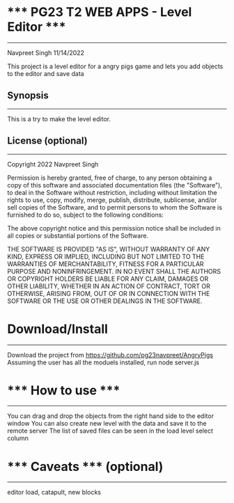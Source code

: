 # *** PG23 T2 WEB APPS  - Level Editor ***
---------------------------------------
Navpreet Singh
11/14/2022

This project is a level editor for a angry pigs game and lets you add objects to the editor and save data


## Synopsis
---------------
This is a try to make the level editor.




## License (optional)
---------------
Copyright 2022 Navpreet Singh

Permission is hereby granted, free of charge, to any person obtaining a copy of this software and associated documentation files (the "Software"), to deal in the Software without restriction, including without limitation the rights to use, copy, modify, merge, publish, distribute, sublicense, and/or sell copies of the Software, and to permit persons to whom the Software is furnished to do so, subject to the following conditions:

The above copyright notice and this permission notice shall be included in all copies or substantial portions of the Software.

THE SOFTWARE IS PROVIDED "AS IS", WITHOUT WARRANTY OF ANY KIND, EXPRESS OR IMPLIED, INCLUDING BUT NOT LIMITED TO THE WARRANTIES OF MERCHANTABILITY, FITNESS FOR A PARTICULAR PURPOSE AND NONINFRINGEMENT. IN NO EVENT SHALL THE AUTHORS OR COPYRIGHT HOLDERS BE LIABLE FOR ANY CLAIM, DAMAGES OR OTHER LIABILITY, WHETHER IN AN ACTION OF CONTRACT, TORT OR OTHERWISE, ARISING FROM, OUT OF OR IN CONNECTION WITH THE SOFTWARE OR THE USE OR OTHER DEALINGS IN THE SOFTWARE.



# Download/Install
---------------------------------------
Download the project from https://github.com/pg23navpreet/AngryPigs
Assuming the user has all the moduels installed, run node server.js


# *** How to use ***
---------------------------------------
You can drag and drop the objects from the right hand side to the editor window
You can also create new level with the data and save it to the remote server 
The list of saved files can be seen in the load level select column



# *** Caveats *** (optional)
---------------------------------------

editor load,
catapult,
new blocks

